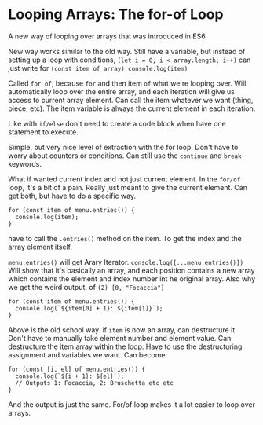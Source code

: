 # Looping Arrays: The for-of Loop

A new way of looping over arrays that was introduced in ES6

New way works similar to the old way. Still have a variable, but instead of setting up a loop with conditions, `(let i = 0; i < array.length; i++)` can just write for `(const item of array) console.log(item)`

Called `for of`, because `for` and then item `of` what we're looping over. Will automatically loop over the entire array, and each iteration will give us access to current array element. Can call the item whatever we want (thing, piece, etc). The item variable is always the current element in each iteration.

Like with `if/else` don't need to create a code block when have one statement to execute.

Simple, but very nice level of extraction with the for loop. Don't have to worry about counters or conditions. Can still use the `continue` and `break` keywords.

What if wanted current index and not just current element. In the `for/of` loop, it's a bit of a pain. Really just meant to give the current element. Can get both, but have to do a specific way.

```
for (const item of menu.entries()) {
  console.log(item);
}
```

have to call the `.entries()` method on the item. To get the index and the array element itself.

`menu.entries()` will get Arary Iterator.
`console.log([...menu.entries()])` Will show that it's basically an array, and each position contains a new array which contains the element and index number int he original array. Also why we get the weird output. of `(2) [0, "Focaccia"]`

```
for (const item of menu.entries()) {
  console.log(`${item[0] + 1}: ${item[1]}`);
}
```

Above is the old school way. if `item` is now an array, can destructure it. Don't have to manually take element number and element value. Can destructure the item array within the loop. Have to use the destructuring assignment and variables we want. Can become:

```
for (const [i, el] of menu.entries()) {
  console.log(`${i + 1}: ${el}`);
  // Outputs 1: Focaccia, 2: Bruschetta etc etc
}
```

And the output is just the same. For/of loop makes it a lot easier to loop over arrays.
